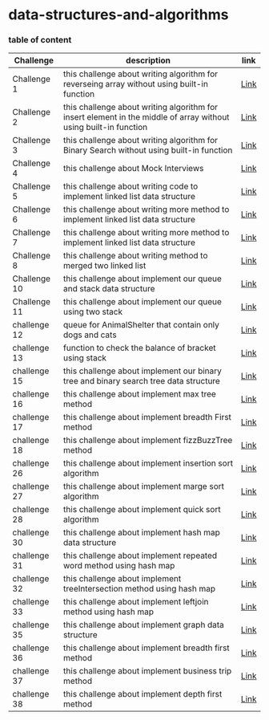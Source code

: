 # data-structures-and-algorithms

### table of content




| Challenge   |   description           | link                             |
|-------------   |-------------|----------------------------------------------|
| Challenge 1  | this challenge about writing algorithm for reverseing array without using built-in  function | [Link](array-reverse/array-reverse.md)       |
| Challenge 2    |this challenge about writing algorithm for insert element in the middle of array without using built-in  function             | [Link](insertShiftArray/insertShiftArray.md) |
| Challenge 3 | this challenge about writing algorithm for Binary Search without using built-in  function            | [Link](BinarySearch/BinarySearch.md)         |
| Challenge 4 | this challenge about Mock Interviews  |[Link](Challenge4/challenge.md)              |
| Challenge 5 | this challenge about writing code to implement linked list data structure  | [Link](challenge5/linkedlist.md)             |
| Challenge 6 | this challenge about writing more method to implement linked list data structure|[Link](./challenge6/linkedList2.md)|
| Challenge 7 | this challenge about writing more method to implement linked list data structure|[Link](./challenge7/readme.md)|
| Challenge 8 | this challenge about writing method to merged two linked list |[Link](./challenge8/readme.md)
| Challenge 10| this challenge about implement our queue and stack data structure  | [Link](./challenge10/readme.md)|
|Challenge 11 | this challenge about implement our queue using two stack |[Link](./challenge10/readme.md)                 |
|challenge 12| queue for AnimalShelter that contain only dogs and cats |[Link](./challenge12/readme.md)    |
|challenge 13|function to check the balance of bracket using stack |[Link](./challenge13/readme.md)     |
|challenge 15|  this challenge about implement our binary tree and binary search tree data structure  | [Link](./challenge15/readme.md) |
|challenge 16|this challenge about implement max tree method|[Link](./challenge15/readme.md)   |
|challenge 17|this challenge about implement breadth First method |[Link](./challenge15/readme.md)              |
|challenge 18|this challenge about implement fizzBuzzTree method  |[Link](./challenge18/readme.md)  |
|challenge 26|this challenge about implement insertion sort algorithm|[Link](./challenge26/readme.md)|
|challenge 27|this challenge about implement marge sort algorithm|[Link](./challenge26/readme.md)|
|challenge 28|this challenge about implement quick sort algorithm|[Link](./challenge26/readme.md)|
|challenge 30|this challenge about implement hash map data structure |[Link](./challenge30/readme.md)|
|challenge 31|this challenge about implement repeated word method using hash map |[Link](./challenge30/readme.md)|
|challenge 32|this challenge about implement treeIntersection method using hash map |[Link](./challenge30/readme.md)|
|challenge 33|this challenge about implement leftjoin method using hash map |[Link](./challenge30/readme.md)|
|challenge 35|this challenge about implement graph data structure |[Link](./challenge35/readme.md)|
|challenge 36|this challenge about implement breadth first method  |[Link](./challenge35/readme.md)|
|challenge 37|this challenge about implement business trip method  |[Link](./challenge35/readme.md)|
|challenge 38|this challenge about implement depth first method    |[Link](./challenge35/readme.md)|